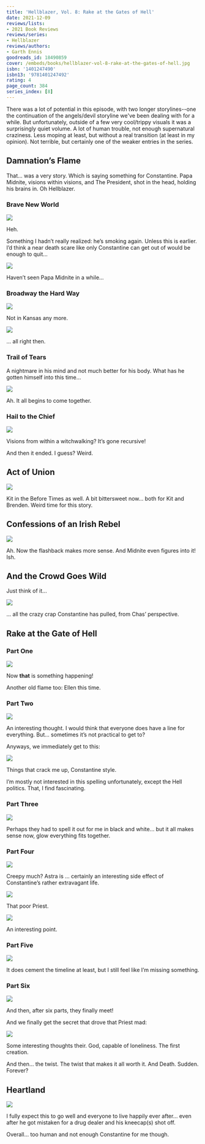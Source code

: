 ```yaml
---
title: 'Hellblazer, Vol. 8: Rake at the Gates of Hell'
date: 2021-12-09
reviews/lists:
- 2021 Book Reviews
reviews/series:
- Hellblazer
reviews/authors:
- Garth Ennis
goodreads_id: 18490859
cover: /embeds/books/hellblazer-vol-8-rake-at-the-gates-of-hell.jpg
isbn: '1401247490'
isbn13: '9781401247492'
rating: 4
page_count: 384
series_index: [8]
---
```

There was a lot of potential in this episode, with two longer storylines--one the continuation of the angels/devil storyline we've been dealing with for a while. But unfortunately, outside of a few very cool/trippy visuals it was a surprisingly quiet volume. A lot of human trouble, not enough supernatural craziness. Less moping at least, but without a real transition (at least in my opinion). Not terrible, but certainly one of the weaker entries in the series. 

## Damnation’s Flame
That… was a very story. Which is saying something for Constantine. Papa Midnite, visions within visions, and The President, shot in the head, holding his brains in. Oh Hellblazer. 

### Brave New World 
![](/embeds/books/attachments/hellblazer-8-d5007d.png)

Heh. 

Something I hadn’t really realized: he’s smoking again. Unless this is earlier. I’d think a near death scare like only Constantine can get out of would be enough to quit…

![](/embeds/books/attachments/hellblazer-8-359215.png)

Haven’t seen Papa Midnite in a while…

### Broadway the Hard Way 

![](/embeds/books/attachments/hellblazer-8-3acbf4.png)

Not in Kansas any more. 

![](/embeds/books/attachments/hellblazer-8-06eb48.png)

… all right then. 

### Trail of Tears

A nightmare in his mind and not much better for his body. What has he gotten himself into this time…

![](/embeds/books/attachments/hellblazer-8-c17851.png)

Ah. It all begins to come together. 

### Hail to the Chief 

![](/embeds/books/attachments/hellblazer-8-6faf51.png)

Visions from within a witchwalking? It’s gone recursive!

And then it ended. I guess? Weird. 

## Act of Union

![](/embeds/books/attachments/hellblazer-8-b2b14f.png)

Kit in the Before Times as well. A bit bittersweet now… both for Kit and Brenden. Weird time for this story. 

## Confessions of an Irish Rebel

![](/embeds/books/attachments/hellblazer-8-71cef1.png)

Ah. Now the flashback makes more sense. And Midnite even figures into it! Ish. 

## And the Crowd Goes Wild
Just think of it…

![](/embeds/books/attachments/hellblazer-8-f76e16.png)

… all the crazy crap Constantine has pulled, from Chas’ perspective. 

## Rake at the Gate of Hell
### Part One

![](/embeds/books/attachments/hellblazer-8-6796c8.png)

Now **that** is something happening!

Another old flame too: Ellen this time. 

### Part Two

![](/embeds/books/attachments/hellblazer-8-b00e0f.png)

An interesting thought. I would think that everyone does have a line for everything. But… sometimes it’s not practical to get to?

Anyways, we immediately get to this:

![](/embeds/books/attachments/hellblazer-8-c13eda.png)

Things that crack me up, Constantine style. 

I’m mostly not interested in this spelling unfortunately, except the Hell politics. That, I find fascinating. 

### Part Three

![](/embeds/books/attachments/hellblazer-8-06c2d3.png)

Perhaps they had to spell it out for me in black and white… but it all makes sense now, glow everything fits together. 

### Part Four 

![](/embeds/books/attachments/hellblazer-8-1bd4b8.png)

Creepy much? Astra is … certainly an interesting side effect of Constantine’s rather extravagant life. 

![](/embeds/books/attachments/hellblazer-8-298b83.png)

That poor Priest. 

![](/embeds/books/attachments/hellblazer-8-5854d2.png)

An interesting point. 

### Part Five

![](/embeds/books/attachments/hellblazer-8-a1ace2.png)

It does cement the timeline at least, but I still feel like I’m missing something. 

### Part Six

![](/embeds/books/attachments/hellblazer-8-c0ac6a.png)

And then, after six parts, they finally meet!

And we finally get the secret that drove that Priest mad:

![](/embeds/books/attachments/hellblazer-8-dc28fd.png)

Some interesting thoughts their. God, capable of loneliness. The first creation. 

And then… the twist. The twist that makes it all worth it. And Death. Sudden. Forever?

## Heartland

![](/embeds/books/attachments/hellblazer-8-d35c5c.png)

I fully expect this to go well and everyone to live happily ever after… even after he got mistaken for a drug dealer and his kneecap(s) shot off. 

Overall… too human and not enough Constantine for me though.